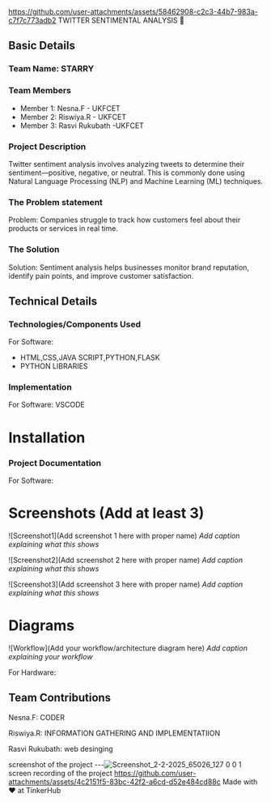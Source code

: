 
https://github.com/user-attachments/assets/58462908-c2c3-44b7-983a-c7f7c773adb2
TWITTER SENTIMENTAL ANALYSIS 🎯


## Basic Details
### Team Name: STARRY


### Team Members
- Member 1: Nesna.F - UKFCET
- Member 2: Riswiya.R - UKFCET
- Member 3: Rasvi Rukubath -UKFCET

### Project Description
Twitter sentiment analysis involves analyzing tweets to determine their sentiment—positive, negative, or neutral. This is commonly done using Natural Language Processing (NLP) and Machine Learning (ML) techniques.

### The Problem statement
Problem: Companies struggle to track how customers feel about their products or services in real time.

### The Solution
Solution: Sentiment analysis helps businesses monitor brand reputation, identify pain points, and improve customer satisfaction.

## Technical Details
### Technologies/Components Used
For Software:
- HTML,CSS,JAVA SCRIPT,PYTHON,FLASK
- PYTHON LIBRARIES



### Implementation
For Software: VSCODE
# Installation

### Project Documentation
For Software:

# Screenshots (Add at least 3)
![Screenshot1](Add screenshot 1 here with proper name)
*Add caption explaining what this shows*

![Screenshot2](Add screenshot 2 here with proper name)
*Add caption explaining what this shows*

![Screenshot3](Add screenshot 3 here with proper name)
*Add caption explaining what this shows*

# Diagrams
![Workflow](Add your workflow/architecture diagram here)
*Add caption explaining your workflow*

For Hardware:

## Team Contributions
  Nesna.F: CODER

  Riswiya.R: INFORMATION GATHERING AND IMPLEMENTATIION
  
  Rasvi Rukubath: web desinging


screenshot of the project
---![Screenshot_2-2-2025_65026_127 0 0 1](https://github.com/user-attachments/assets/2079f27f-e64f-4197-a4bd-df4beec8e01b)
screen recording of the project
https://github.com/user-attachments/assets/4c2151f5-83bc-42f2-a6cd-d52e484cd88c
Made with ❤️ at TinkerHub

